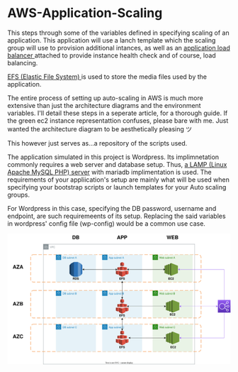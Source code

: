 # AWS-Application-Scaling
This  steps through some of the variables defined in specifying scaling of an application. This application will use a lanch template which the scaling group will use to provision additional intances, as well as an <a href = "https://aws.amazon.com/elasticloadbalancing/"> application load balancer </a> attached to provide instance health check and of course, load balancing.

<a href= "https://aws.amazon.com/efs/"> EFS (Elastic File System) </a> is used to store the media files used by the application. 

The entire process of setting up auto-scaling in AWS is much more extensive than just the architecture diagrams and the environment variables. I'll detail these steps in a seperate article, for a thorough guide. If the green ec2 instance representattion confuses, please bare with me. Just wanted the architecture diagram to be aesthetically pleasing ツ 

This however just serves as...a repository of the scripts used. 

The application simulated in this project is Wordpress. Its implimnetation commonly requires a web server and database setup. Thus, <a href = "https://www.youtube.com/watch?v=tzBgFog6NmY&ab_channel=IBMTechnology">a LAMP (Linux Apache MySQL PHP) server</a> with mariadb implimentation is used. 
The requirements of your appliication's setup are mainly what will be used when specifying your bootstrap scripts or launch templates for your Auto scaling groups.

For  Wordpress in this case, specifying the DB password, username and endpoint, are such requiremeents of its setup. Replacing the said variables in wordpress' config file (wp-config) would be a common use case.


![App Evolution Diagram](AWS-App-Scaling.drawio.svg)
